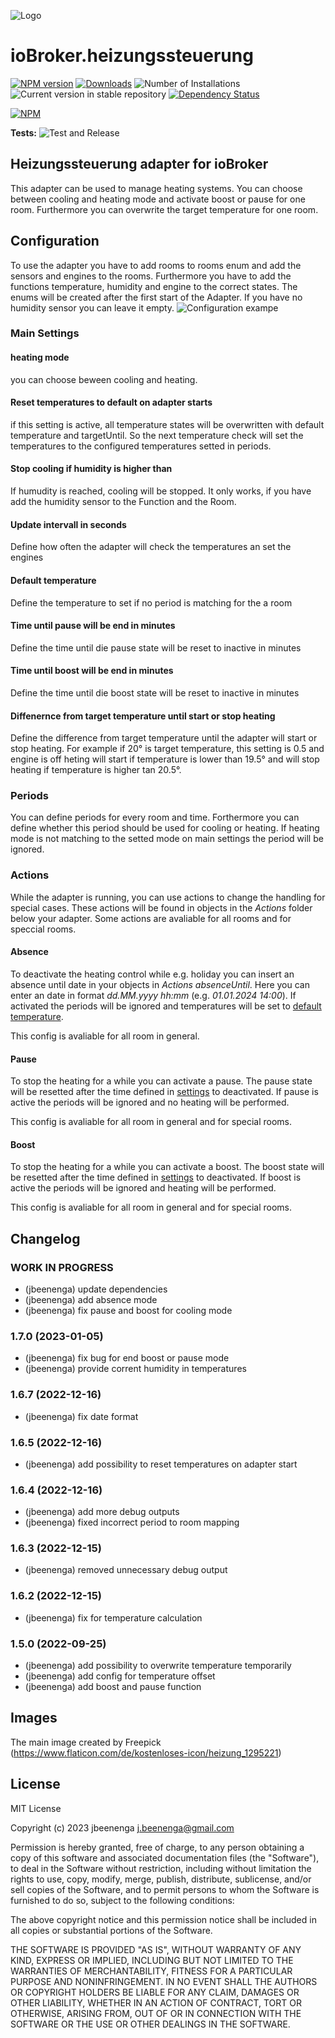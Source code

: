 ![Logo](admin/heizungssteuerung.png)
# ioBroker.heizungssteuerung

[![NPM version](https://img.shields.io/npm/v/iobroker.heizungssteuerung.svg)](https://www.npmjs.com/package/iobroker.heizungssteuerung)
[![Downloads](https://img.shields.io/npm/dm/iobroker.heizungssteuerung.svg)](https://www.npmjs.com/package/iobroker.heizungssteuerung)
![Number of Installations](https://iobroker.live/badges/heizungssteuerung-installed.svg)
![Current version in stable repository](https://iobroker.live/badges/heizungssteuerung-stable.svg)
[![Dependency Status](https://img.shields.io/david/jbeenenga/iobroker.heizungssteuerung.svg)](https://david-dm.org/jbeenenga/iobroker.heizungssteuerung)

[![NPM](https://nodei.co/npm/iobroker.heizungssteuerung.png?downloads=true)](https://nodei.co/npm/iobroker.heizungssteuerung/)

**Tests:** ![Test and Release](https://github.com/jbeenenga/ioBroker.heizungssteuerung/workflows/Test%20and%20Release/badge.svg)

## Heizungssteuerung adapter for ioBroker

This adapter can be used to manage heating systems. You can choose between cooling and heating mode and activate boost or pause for one room. Furthermore you can overwrite the target temperature for one room.

## Configuration
To use the adapter you have to add rooms to rooms enum and add the sensors and engines to the rooms. 
Furthermore you have to add the functions temperature, humidity and engine to the correct states. The enums will be created after the first start of the Adapter. If you have no humidity sensor you can leave it empty.
![Configuration exampe](img/configExample.png)

### Main Settings
#### heating mode
you can choose beween cooling and heating.

#### Reset temperatures to default on adapter starts
 if this setting is active, all temperature states will be overwritten with default temperature and targetUntil. So the next temperature check will set the temperatures to the configured temperatures setted in periods.

#### Stop cooling if humidity is higher than
  If humudity is reached, cooling will be stopped. It only works, if you have add the humidity sensor to the Function and the Room.

#### Update intervall in seconds
 Define how often the adapter will check the temperatures an set the engines

#### Default temperature
 Define the temperature to set if no period is matching for the a room

#### Time until pause will be end in minutes
 Define the time until die pause state will be reset to inactive in minutes

#### Time until boost will be end in minutes
 Define the time until die boost state will be reset to inactive in minutes

#### Diffenernce from target temperature until start or stop heating
 Define the difference from target temperature until the adapter will start or stop heating. For example if 20° is target temperature, this setting is 0.5 and engine is off heting will start if temperature is lower than 19.5° and will stop heating if temperature is higher tan 20.5°.

### Periods
You can define periods for every room and time. Forthermore you can define whether this period should be used for cooling or heating. If heating mode is not matching to the setted mode on main settings the period will be ignored.

### Actions
While the adapter is running, you can use actions to change the handling for special cases. These actions will be found in objects in the *Actions* folder below your adapter. Some actions are avaliable for all rooms and for speccial rooms. 
#### Absence
To deactivate the heating control while e.g. holiday you can insert an absence until date in your objects in *Actions absenceUntil*. Here you can enter an date in format *dd.MM.yyyy hh:mm* (e.g. *01.01.2024 14:00*). If activated the periods will be ignored and temperatures will be set to [default temperature](#default-temperature).

This config is avaliable for all room in general. 

#### Pause
To stop the heating for a while you can activate a pause. The pause state will be resetted after the time defined in [settings](#time-until-pause-will-be-end-in-minutes) to deactivated. If pause is active the periods will be ignored and no heating will be performed.

This config is avaliable for all room in general and for special rooms. 

#### Boost
To stop the heating for a while you can activate a boost. The boost state will be resetted after the time defined in [settings](#time-until-boost-will-be-end-in-minutes) to deactivated. If boost is active the periods will be ignored and heating will be performed.

This config is avaliable for all room in general and for special rooms. 


## Changelog
<!--
	Placeholder for the next version (at the beginning of the line):
	### **WORK IN PROGRESS**
-->
### **WORK IN PROGRESS**
* (jbeenenga) update dependencies
* (jbeenenga) add absence mode
* (jbeenenga) fix pause and boost for cooling mode

### 1.7.0 (2023-01-05)
* (jbeenenga) fix bug for end boost or pause mode
* (jbeenenga) provide corrent humidity in temperatures

### 1.6.7 (2022-12-16)
* (jbeenenga) fix date format

### 1.6.5 (2022-12-16)
* (jbeenenga) add possibility to reset temperatures on adapter start

### 1.6.4 (2022-12-16)
* (jbeenenga) add more debug outputs
* (jbeenenga) fixed incorrect period to room mapping

### 1.6.3 (2022-12-15)
* (jbeenenga) removed unnecessary debug output

### 1.6.2 (2022-12-15)
* (jbeenenga) fix for temperature calculation

### 1.5.0 (2022-09-25)
* (jbeenenga) add possibility to overwrite temperature temporarily
* (jbeenenga) add config for temperature offset
* (jbeenenga) add boost and pause function

## Images
The main image created by Freepick (https://www.flaticon.com/de/kostenloses-icon/heizung_1295221)

## License
MIT License

Copyright (c) 2023 jbeenenga <j.beenenga@gmail.com>

Permission is hereby granted, free of charge, to any person obtaining a copy
of this software and associated documentation files (the "Software"), to deal
in the Software without restriction, including without limitation the rights
to use, copy, modify, merge, publish, distribute, sublicense, and/or sell
copies of the Software, and to permit persons to whom the Software is
furnished to do so, subject to the following conditions:

The above copyright notice and this permission notice shall be included in all
copies or substantial portions of the Software.

THE SOFTWARE IS PROVIDED "AS IS", WITHOUT WARRANTY OF ANY KIND, EXPRESS OR
IMPLIED, INCLUDING BUT NOT LIMITED TO THE WARRANTIES OF MERCHANTABILITY,
FITNESS FOR A PARTICULAR PURPOSE AND NONINFRINGEMENT. IN NO EVENT SHALL THE
AUTHORS OR COPYRIGHT HOLDERS BE LIABLE FOR ANY CLAIM, DAMAGES OR OTHER
LIABILITY, WHETHER IN AN ACTION OF CONTRACT, TORT OR OTHERWISE, ARISING FROM,
OUT OF OR IN CONNECTION WITH THE SOFTWARE OR THE USE OR OTHER DEALINGS IN THE
SOFTWARE.
